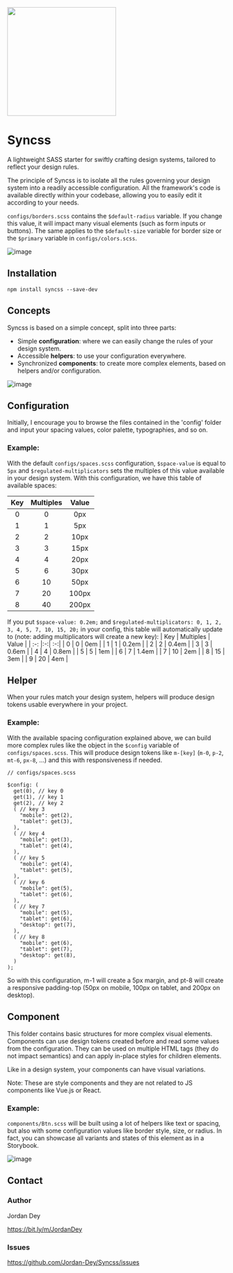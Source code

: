 <img src="https://github.com/Jordan-Dey/Syncss/assets/143161975/2358d2eb-0e25-4f0e-a34a-657b739d00e8" width="250">

# Syncss

A lightweight SASS starter for swiftly crafting design systems, tailored to reflect your design rules.

The principle of Syncss is to isolate all the rules governing your design system into a readily accessible configuration. All the framework's code is available directly within your codebase, allowing you to easily edit it according to your needs.

`configs/borders.scss` contains the `$default-radius` variable. If you change this value, it will impact many visual elements (such as form inputs or buttons). The same applies to the `$default-size` variable for border size or the `$primary` variable in `configs/colors.scss`.

![image](https://github.com/Jordan-Dey/Syncss/assets/143161975/47a26c7c-9ffd-45fe-9293-9820fb3bd254)

## Installation

```
npm install syncss --save-dev
```

## Concepts

Syncss is based on a simple concept, split into three parts:
- Simple **configuration**: where we can easily change the rules of your design system.
- Accessible **helpers**: to use your configuration everywhere.
- Synchronized **components**: to create more complex elements, based on helpers and/or configuration.

![image](https://github.com/Jordan-Dey/Syncss/assets/143161975/990f7792-70f2-47be-a17a-c2e519a67c60)

## Configuration

Initially, I encourage you to browse the files contained in the 'config' folder and input your spacing values, color palette, typographies, and so on.

### Example:
With the default `configs/spaces.scss` configuration, `$space-value` is equal to `5px` and `$regulated-multiplicators` sets the multiples of this value available in your design system. With this configuration, we have this table of available spaces:

| Key | Multiples | Value |
| :-: |:-:| :-:|
| 0 | 0 | 0px |
| 1 | 1 | 5px |
| 2 | 2 | 10px |
| 3 | 3 | 15px |
| 4 | 4 | 20px |
| 5 | 6 | 30px |
| 6 | 10 | 50px |
| 7 | 20 | 100px |
| 8 | 40 | 200px |

If you put `$space-value: 0.2em;` and `$regulated-multiplicators: 0, 1, 2, 3, 4, 5, 7, 10, 15, 20;` in your config, this table will automatically update to (note: adding multiplicators will create a new key):
| Key | Multiples | Value |
| :-: |:-:| :-:|
| 0 | 0 | 0em |
| 1 | 1 | 0.2em |
| 2 | 2 | 0.4em |
| 3 | 3 | 0.6em |
| 4 | 4 | 0.8em |
| 5 | 5 | 1em |
| 6 | 7 | 1.4em |
| 7 | 10 | 2em |
| 8 | 15 | 3em |
| 9 | 20 | 4em |

## Helper

When your rules match your design system, helpers will produce design tokens usable everywhere in your project.

### Example:
With the available spacing configuration explained above, we can build more complex rules like the object in the `$config` variable of `configs/spaces.scss`. This will produce design tokens like `m-[key]` (`m-0`, `p-2`, `mt-6`, `px-8`, ...) and this with responsiveness if needed.

```
// configs/spaces.scss

$config: (
  get(0), // key 0
  get(1), // key 1
  get(2), // key 2
  ( // key 3
    "mobile": get(2),
    "tablet": get(3),
  ),
  ( // key 4
    "mobile": get(3),
    "tablet": get(4),
  ),
  ( // key 5
    "mobile": get(4),
    "tablet": get(5),
  ),
  ( // key 6
    "mobile": get(5),
    "tablet": get(6),
  ),
  ( // key 7
    "mobile": get(5),
    "tablet": get(6),
    "desktop": get(7),
  ),
  ( // key 8
    "mobile": get(6),
    "tablet": get(7),
    "desktop": get(8),
  )
);
```

So with this configuration, m-1 will create a 5px margin, and pt-8 will create a responsive padding-top (50px on mobile, 100px on tablet, and 200px on desktop).

## Component

This folder contains basic structures for more complex visual elements. Components can use design tokens created before and read some values from the configuration. They can be used on multiple HTML tags (they do not impact semantics) and can apply in-place styles for children elements.

Like in a design system, your components can have visual variations.

Note: These are style components and they are not related to JS components like Vue.js or React.

### Example:

`components/Btn.scss` will be built using a lot of helpers like text or spacing, but also with some configuration values like border style, size, or radius. In fact, you can showcase all variants and states of this element as in a Storybook.

![image](https://github.com/Jordan-Dey/Syncss/assets/143161975/2c53c24a-ec8e-4925-af51-f6f82b67867e)

## Contact

### Author

Jordan Dey

https://bit.ly/m/JordanDey

### Issues

https://github.com/Jordan-Dey/Syncss/issues
